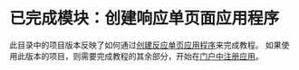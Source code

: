 # <a name="completed-module-create-a-react-single-page-app"></a>已完成模块：创建响应单页面应用程序

此目录中的项目版本反映了如何通过[创建反应单页应用程序](https://docs.microsoft.com/graph/training/react-tutorial?tutorial-step=1)来完成教程。 如果使用此版本的项目，则需要完成教程的其余部分，开始在[门户中注册应用](https://docs.microsoft.com/graph/training/react-tutorial?tutorial-step=2)。
